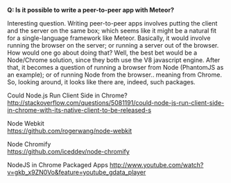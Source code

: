 **Q:  Is it possible to write a peer-to-peer app with Meteor?**  

Interesting question.  Writing peer-to-peer apps involves putting the client and the server on the same box; which seems like it might be a natural fit for a single-language framework like Meteor.  Basically, it would involve running the browser on the server; or running a server out of the browser.  How would one go about doing that?  Well, the best bet would be a Node/Chrome solution, since they both use the V8 javascript engine.  After that, it becomes a question of running a browser from Node (PhantomJS as an example); or of running Node from the browser.. meaning from Chrome.  So, looking around, it looks like there are, indeed, such packages.  

Could Node.js Run Client Side in Chrome?
http://stackoverflow.com/questions/5081191/could-node-js-run-client-side-in-chrome-with-its-native-client-to-be-released-s

Node Webkit  
https://github.com/rogerwang/node-webkit

Node Chromify  
https://github.com/iceddev/node-chromify

NodeJS in Chrome Packaged Apps
http://www.youtube.com/watch?v=gkb_x9ZN0Vo&feature=youtube_gdata_player

